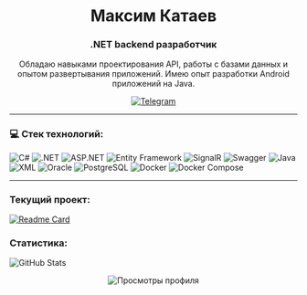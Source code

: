 <h1 align="center">Максим Катаев</h1>
<h3 align="center">.NET backend разработчик</h3>
<p align="center">
  Обладаю навыками проектирования API, работы с базами данных и опытом развертывания приложений. Имею опыт разработки Android приложений на Java.
</p>
<p align="center">
  <a href="https://t.me/DREAMBOATXOG" target="_blank">
    <img src="https://img.shields.io/badge/Telegram-2CA5E0?style=for-the-badge&logo=telegram&logoColor=white" alt="Telegram"/>
  </a>
</p>

---

### 💻️ Стек технологий:

<p align="left">
  <img src="https://img.shields.io/badge/C%23-239120?style=for-the-badge&logo=c-sharp&logoColor=white" alt="C#"/>
  <img src="https://img.shields.io/badge/.NET-512BD4?style=for-the-badge&logo=dotnet&logoColor=white" alt=".NET"/>
  <img src="https://img.shields.io/badge/ASP.NET-512BD4?style=for-the-badge&logo=asp.net&logoColor=white" alt="ASP.NET"/>
  <img src="https://img.shields.io/badge/Entity_Framework-512BD4?style=for-the-badge&logo=entity-framework&logoColor=white" alt="Entity Framework"/>
  <img src="https://img.shields.io/badge/SignalR-512BD4?style=for-the-badge&logo=signalr&logoColor=white" alt="SignalR"/>
  <img src="https://img.shields.io/badge/Swagger-85EA2D?style=for-the-badge&logo=swagger&logoColor=black" alt="Swagger"/>
  <img src="https://img.shields.io/badge/Java-ED8B00?style=for-the-badge&logo=openjdk&logoColor=white" alt="Java"/>
  <img src="https://img.shields.io/badge/XML-000000?style=for-the-badge&logo=xml&logoColor=white" alt="XML"/>
  <img src="https://img.shields.io/badge/Oracle-F80000?style=for-the-badge&logo=oracle&logoColor=white" alt="Oracle"/>
  <img src="https://img.shields.io/badge/PostgreSQL-316192?style=for-the-badge&logo=postgresql&logoColor=white" alt="PostgreSQL"/>
  <img src="https://img.shields.io/badge/Docker-2496ED?style=for-the-badge&logo=docker&logoColor=white" alt="Docker"/>
  <img src="https://img.shields.io/badge/Docker_Compose-2496ED?style=for-the-badge&logo=docker&logoColor=white" alt="Docker Compose"/>
</p>


---
### Текущий проект:
[![Readme Card](https://github-readme-stats.vercel.app/api/pin/?username=dreamboatxog&repo=VideoHosting&theme=transparent)](https://github.com/dreamboatxog/VideoHosting)
<p align="center">

### Cтатистика:
  <img src="https://github-readme-stats.vercel.app/api?username=dreamboatxog&show_icons=true&theme=transparent" alt="GitHub Stats"/>
</p>

<p align="center">
  <img src="https://komarev.com/ghpvc/?username=dreamboatxog&label=Просмотры+профиля&color=grey&style=for-the-badge" alt="Просмотры профиля"/>
</p>
